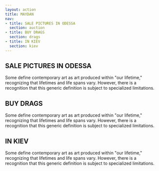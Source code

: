 ```yaml
---
layout: action
title: MAYDAN
nav:
- title: SALE PICTURES IN ODESSA
  section: auction
- title: BUY DRAGS
  section: drags
- title: IN KIEV
  section: kiev  
---
```


<div class="section" id="auction"/>

## SALE PICTURES IN ODESSA

Some define contemporary art as art produced within "our lifetime," recognizing that lifetimes and life spans vary. However, there is a recognition that this generic definition is subject to specialized limitations.

<div class="section" id="drags"/>

## BUY DRAGS

Some define contemporary art as art produced within "our lifetime," recognizing that lifetimes and life spans vary. However, there is a recognition that this generic definition is subject to specialized limitations.

<div class="section" id="kiev"/>

## IN KIEV

Some define contemporary art as art produced within "our lifetime," recognizing that lifetimes and life spans vary. However, there is a recognition that this generic definition is subject to specialized limitations.
